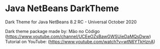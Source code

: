 # Java NetBeans DarkTheme
Dark Theme for Java NetBeans 8.2 RC - Universal October 2020  
  
Dark theme package made by: Mão no Código (https://www.youtube.com/channel/UCEeOZsBawGWSUieDaMQsDww)  
Tutorial on YouTube: (https://www.youtube.com/watch?v=wtN6YTkHznA)
